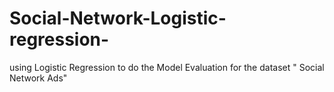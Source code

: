 # Social-Network-Logistic-regression-
using Logistic Regression to do the Model Evaluation for the dataset " Social Network Ads"
